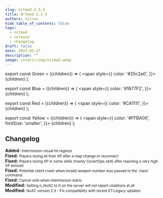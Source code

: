 ```yaml
---
slug: nitmod-2.3.5
title: N!tmod 2.3.5
authors: nitrox
hide_table_of_contents: false
tags:
  - nitmod
  - release
  - changelog
draft: false
date: 2023-02-27
description: ""
image: /static/img/nitmod.webp
---
```


export const Green = ({children}) => (
  <span
    style={{
      color: '#25c2a0',
    }}>
    {children}
  </span>
);

export const Blue = ({children}) => (
  <span
    style={{
      color: '#1877F2',
    }}>
    {children}
  </span>
);

export const Red = ({children}) => (
  <span
    style={{
      color: '#CA1111',
    }}>
    {children}
  </span>
);

export const Yellow = ({children}) => (
  <span
    style={{
      color: '#FFBA00',
      fontSize: 'smaller',
    }}>
    {children}
  </span>
);

## Changelog

**<Green>Added:</Green>** <small>Intermission visual hit regions</small>  
**<Blue>Fixed:</Blue>** <small>Players losing all their XP after a map change or reconnect</small>  
**<Blue>Fixed:</Blue>** <small>Players losing XP in some skills (mainly CovertOps skill) after reaching a very high XP amount</small>  
**<Blue>Fixed:</Blue>** <small>Potential client crash when invalid weapon number was passed to the 'class' command.</small>  
**<Blue>Fixed:</Blue>** <small>Cancel vote when intermission starts</small>  
**<Yellow>Modified:</Yellow>** <small>Setting n_NxAC to 0 on the server will not report violations at all</small>  
**<Yellow>Modified:</Yellow>** <small>NxAC version 2.3 - Fix compatibility with recent ET:Legacy updates</small>  

<!-- truncate -->
